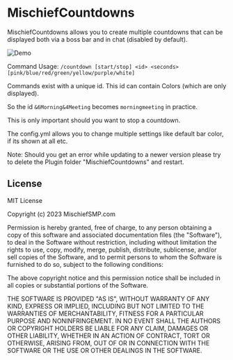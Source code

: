 # MischiefCountdowns

MischiefCountdowns allows you to create multiple countdowns that can be displayed both via a boss bar and in chat (disabled by default).

![Demo](https://i.imgur.com/VkvgwWi.png)

Command Usage:
```/countdown [start/stop] <id> <seconds> [pink/blue/red/green/yellow/purple/white]```

Commands exist with a unique id. This id can contain Colors (which are only displayed).

So the id ```&6Morning&4Meeting``` becomes ```morningmeeting``` in practice.

This is only important should you want to stop a countdown.

The config.yml allows you to change multiple settings like default bar color, if its shown at all etc.

Note: 
Should you get an error while updating to a newer version please try to delete the Plugin folder "MischiefCountdowns" and restart.


License
----

MIT License

Copyright (c) 2023 MischiefSMP.com

Permission is hereby granted, free of charge, to any person obtaining a copy
of this software and associated documentation files (the "Software"), to deal
in the Software without restriction, including without limitation the rights
to use, copy, modify, merge, publish, distribute, sublicense, and/or sell
copies of the Software, and to permit persons to whom the Software is
furnished to do so, subject to the following conditions:

The above copyright notice and this permission notice shall be included in all
copies or substantial portions of the Software.

THE SOFTWARE IS PROVIDED "AS IS", WITHOUT WARRANTY OF ANY KIND, EXPRESS OR
IMPLIED, INCLUDING BUT NOT LIMITED TO THE WARRANTIES OF MERCHANTABILITY,
FITNESS FOR A PARTICULAR PURPOSE AND NONINFRINGEMENT. IN NO EVENT SHALL THE
AUTHORS OR COPYRIGHT HOLDERS BE LIABLE FOR ANY CLAIM, DAMAGES OR OTHER
LIABILITY, WHETHER IN AN ACTION OF CONTRACT, TORT OR OTHERWISE, ARISING FROM,
OUT OF OR IN CONNECTION WITH THE SOFTWARE OR THE USE OR OTHER DEALINGS IN THE
SOFTWARE.